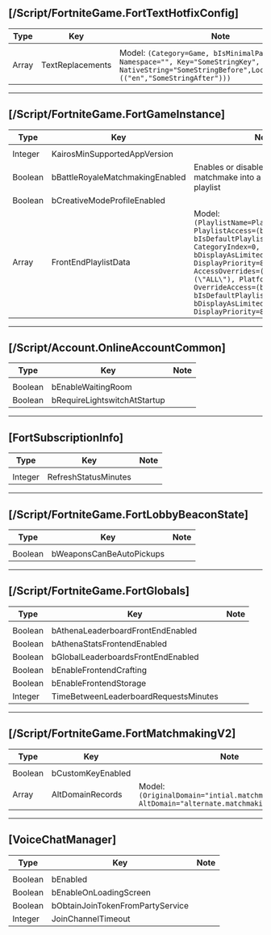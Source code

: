 ## [/Script/FortniteGame.FortTextHotfixConfig]
| Type | Key | Note |
| - | - | - |
| | | |
| Array | TextReplacements | Model: `(Category=Game, bIsMinimalPatch=True, Namespace="", Key="SomeStringKey", NativeString="SomeStringBefore",LocalizedStrings=(("en","SomeStringAfter")))` |


---
## [/Script/FortniteGame.FortGameInstance]
| Type | Key | Note |
| - | - | - |
| | | |
| Integer | KairosMinSupportedAppVersion | |
| Boolean | bBattleRoyaleMatchmakingEnabled | Enables or disables the ability to matchmake into a Battle Royale playlist |
| Boolean | bCreativeModeProfileEnabled | |
| Array | FrontEndPlaylistData | Model: `(PlaylistName=Playlist_PlaylistId, PlaylistAccess=(bEnabled=false, bIsDefaultPlaylist=false, CategoryIndex=0, bDisplayAsLimitedTime=false, DisplayPriority=8), AccessOverrides=((Regions=(\"ALL\"), Platforms=(\"ALL\"), OverrideAccess=(bEnabled=false, bIsDefaultPlaylist=false, bDisplayAsLimitedTime=False, DisplayPriority=8)))` |


---
## [/Script/Account.OnlineAccountCommon]
| Type | Key | Note |
| - | - | - |
| | | |
| Boolean | bEnableWaitingRoom | |
| Boolean | bRequireLightswitchAtStartup | |


---
## [FortSubscriptionInfo]
| Type | Key | Note |
| - | - | - |
| | | |
| Integer | RefreshStatusMinutes | |


---
## [/Script/FortniteGame.FortLobbyBeaconState]
| Type | Key | Note |
| - | - | - |
| | | |
| Boolean | bWeaponsCanBeAutoPickups | |


---
## [/Script/FortniteGame.FortGlobals]
| Type | Key | Note |
| - | - | - |
| | | |
| Boolean | bAthenaLeaderboardFrontEndEnabled | |
| Boolean | bAthenaStatsFrontendEnabled | |
| Boolean | bGlobalLeaderboardsFrontEndEnabled | |
| Boolean | bEnableFrontendCrafting | |
| Boolean | bEnableFrontendStorage | |
| Integer | TimeBetweenLeaderboardRequestsMinutes | |


---
## [/Script/FortniteGame.FortMatchmakingV2]
| Type | Key | Note |
| - | - | - |
| | | |
| Boolean | bCustomKeyEnabled | |
| Array | AltDomainRecords | Model: `(OriginalDomain="intial.matchmaking.domain", AltDomain="alternate.matchmaking.domain")`|


---
## [VoiceChatManager]
| Type | Key | Note |
| - | - | - |
| | | |
| Boolean | bEnabled | |
| Boolean | bEnableOnLoadingScreen | |
| Boolean | bObtainJoinTokenFromPartyService | |
| Integer | JoinChannelTimeout | |
